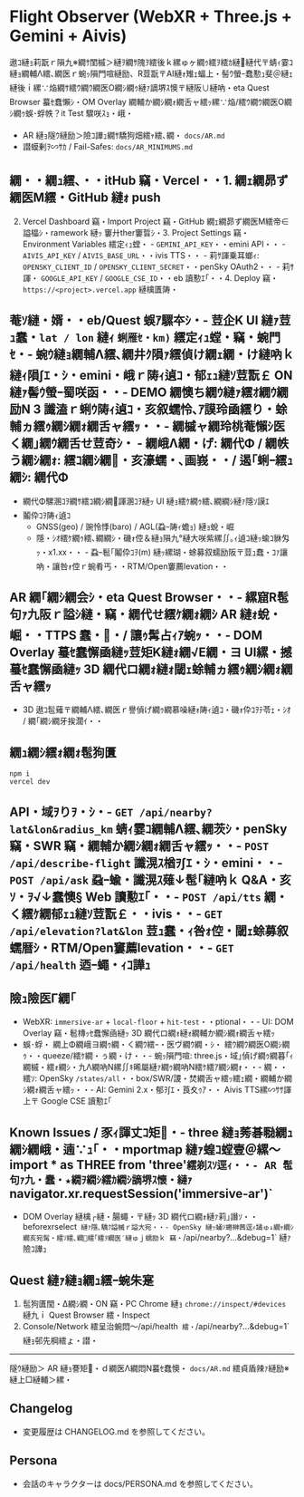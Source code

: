 ﻿# Flight Observer (WebXR + Three.js + Gemini + Aivis)

遨ｺ縺ｮ莉翫ｒ隕九※繝ｻ閨槭＞縺ｦ繝ｻ隗ｦ繧後ｋ縲ゅヶ繝ｩ繧ｦ繧ｶ縺縺代〒蜻ｨ霎ｺ縺ｮ繝輔Λ繧､繝医ｒ蜿ｯ隕門喧縺励、R荳翫〒AI縺ｫ雉ｪ蝠上・髻ｳ螢ｰ蠢懃ｭ斐＠縺ｪ縺後ｉ縲∵焔繝ｻ繧ｳ繝ｳ繝医Ο繝ｼ繝ｩ縺ｧ謫堺ｽ懊〒縺阪∪縺吶・eta Quest Browser 蟇ｾ蠢懶ｼ・OM Overlay 繝輔か繝ｼ繝ｫ繝舌ャ繧ｯ縲∵焔/繧ｳ繝ｳ繝医Ο繝ｼ繝ｩ蜈･蜉帙？it Test 驟咲ｽｮ・峨・
- AR 縺ｮ隧ｳ縺励＞險ｺ譁ｭ繝ｻ驕狗畑繧ｬ繧､繝・ `docs/AR.md`
- 譛蟆剰ｦ∽ｻｶ / Fail-Safes: `docs/AR_MINIMUMS.md`

## 繝・・繝ｭ繧､・・itHub 竊・Vercel・・1. 繝ｪ繝昴ず繝医Μ繧・GitHub 縺ｫ push
2. Vercel Dashboard 竊・Import Project 竊・GitHub 繝ｪ繝昴ず繝医Μ繧帝∈謚橸ｼ・ramework 縺ｯ 窶廾ther窶晢ｼ・3. Project Settings 竊・Environment Variables 繧定ｨｭ螳・   - `GEMINI_API_KEY`・・emini API・・   - `AIVIS_API_KEY` / `AIVIS_BASE_URL`・・ivis TTS・・   - 莉ｻ諢乗耳螂ｨ: `OPENSKY_CLIENT_ID` / `OPENSKY_CLIENT_SECRET`・・penSky OAuth2・・   - 莉ｻ諢・ `GOOGLE_API_KEY` / `GOOGLE_CSE_ID`・・eb 讀懃ｴ｢・・4. Deploy 竊・`https://<project>.vercel.app` 縺檎匱陦・
## 菴ｿ縺・婿・・eb/Quest 蜈ｱ騾夲ｼ・- 荳企Κ UI 縺ｧ荳ｭ蠢・`lat / lon` 縺ｨ `蜊雁ｾ・km)` 繧定ｨｭ螳・竊・蜿門ｾ・- 蜿ｳ縺ｮ繝輔Λ繧､繝井ｸ隕ｧ繧偵け繝ｪ繝・け縺吶ｋ縺ｨ隕∫ｴ・ｼ・emini・峨ｒ陦ｨ遉ｺ・郁ｪｭ縺ｿ荳翫￡ ON 縺ｧ髻ｳ螢ｰ蜀咲函・・- DEMO 繝懊ち繝ｳ縺ｧ繧ｵ繝ｳ繝励Ν 3 讖溘ｒ蜊ｳ陦ｨ遉ｺ・亥叙蠕怜､ｱ謨玲凾繧り・蜍輔ヵ繧ｩ繝ｼ繝ｫ繝舌ャ繧ｯ・・- 繝槭ャ繝玲桃菴懶ｼ医く繝｣繝ｳ繝舌せ荳奇ｼ・  - 繝峨Λ繝・げ: 繝代Φ / 繝帙う繝ｼ繝ｫ: 繧ｺ繝ｼ繝・亥濠蠕・､画峩・・/ 遏｢蜊ｰ繧ｭ繝ｼ: 繝代Φ
  - 繝代Φ騾溷ｺｦ繝ｻ繧ｺ繝ｼ繝諢溷ｺｦ縺ｯ UI 縺ｮ繧ｹ繝ｩ繧､繝繝ｼ縺ｧ隱ｿ謨ｴ
- 鬮伜ｺｦ陦ｨ遉ｺ
  - GNSS(geo) / 豌怜悸(baro) / AGL(蝨ｰ陦ｨ蟾ｮ) 縺ｮ蛻・崛
  - 隱・ｼｵ繧ｹ繝ｩ繧､繝繝ｼ・磯ｫ倥＆縺ｮ隕九°縺大咲紫縲∬｡ｨ遉ｺ縺ｯ蝓ｺ貅匁ｯ・x1.xx・・  - 蝨ｰ髱｢鬮伜ｺｦ(m) 縺ｯ縲瑚・蜍募叙蠕励阪〒荳ｭ蠢・ｺｧ讓吶・讓咎ｫ倥ｒ蜿肴丐・・RTM/Open窶薦levation・・
## AR 繝｢繝ｼ繝会ｼ・eta Quest Browser・・- 縲窟R髢句ｧ九阪ｒ謚ｼ縺・竊・繝代せ繧ｹ繝ｫ繝ｼ AR 縺ｫ蛻・崛・・TTPS 蠢・・/ 讓ｩ髯占ｨｱ蜿ｯ・・- DOM Overlay 蟇ｾ蠢懈凾縺ｯ荳矩Κ縺ｫ繝√Ε繝・ヨ UI縲・撼蟇ｾ蠢懈凾縺ｯ 3D 繝代ロ繝ｫ縺ｫ閾ｪ蜍輔ヵ繧ｩ繝ｼ繝ｫ繝舌ャ繧ｯ
- 3D 遨ｺ髢薙〒繝輔Λ繧､繝医ｒ譽偵げ繝ｩ繝慕噪縺ｫ陦ｨ遉ｺ・磯ｫ伜ｺｦﾃ苓ｪ・ｼｵ / 繝｢繝ｼ繝牙挨濶ｲ・・
## 繝ｭ繝ｼ繧ｫ繝ｫ髢狗匱
```
npm i
vercel dev
```

## API・域ｦりｦ・ｼ・- `GET /api/nearby?lat&lon&radius_km` 蜻ｨ霎ｺ繝輔Λ繧､繝茨ｼ・penSky 竊・SWR 竊・繝輔か繝ｼ繝ｫ繝舌ャ繧ｯ・・- `POST /api/describe-flight` 讖滉ｽ楢ｦ∫ｴ・ｼ・emini・・- `POST /api/ask` 蝨ｰ蝓・讖滉ｽ薙↓髢｢縺吶ｋ Q&A・亥ｿ・ｦ√↓蠢懊§ Web 讀懃ｴ｢・・- `POST /api/tts` 繝・く繧ｹ繝郁ｪｭ縺ｿ荳翫￡・・ivis・・- `GET /api/elevation?lat&lon` 荳ｭ蠢・ｨ咎ｫ倥・閾ｪ蜍募叙蠕暦ｼ・RTM/Open窶薦levation・・- `GET /api/health` 迺ｰ蠅・ｨｺ譁ｭ

## 險ｭ險医Γ繝｢
- WebXR: `immersive-ar` + `local-floor` + `hit-test`・・ptional・・- UI: DOM Overlay 竊・髱槫ｯｾ蠢懈凾縺ｯ 3D 繝代ロ繝ｫ縺ｫ繝輔か繝ｼ繝ｫ繝舌ャ繧ｯ
- 蜈･蜉・ 繝上Φ繝峨ヨ繝ｩ繝・く繝ｳ繧ｰ・医ヴ繝ｳ繝・ｼ・ 繧ｳ繝ｳ繝医Ο繝ｼ繝ｩ・・queeze/繧ｹ繝・ぅ繝・け・・- 蜿ｯ隕門喧: three.js・域｣偵げ繝ｩ繝暮｢ｨ繝槭・繧ｫ繝ｼ・九Λ繝吶Ν縲∬ｷ晞屬縺ｧ繝ｩ繝吶Ν繧ｹ繧ｱ繝ｼ繝ｫ・・- 繝・・繧ｿ: OpenSky `/states/all`・・box/SWR/謖・焚繝舌ャ繧ｯ繧ｪ繝・繝輔か繝ｼ繝ｫ繝舌ャ繧ｯ・・- AI: Gemini 2.x・郁ｦ∫ｴ・莨夊ｩｱ・・ Aivis TTS縲∽ｻｻ諢上〒 Google CSE 讀懃ｴ｢

## Known Issues / 豕ｨ諢丈ｺ矩・- three 縺ｮ莠碁㍾繝ｭ繝ｼ繝峨・遖∵ｭ｢・・mportmap 縺ｧ蝗ｺ螳壹＠縲～import * as THREE from 'three'` 繧剃ｽｿ逕ｨ・・- AR 髢句ｧ九・蠢・★繝ｦ繝ｼ繧ｶ繝ｼ謫堺ｽ懷・縺ｧ `navigator.xr.requestSession('immersive-ar')`
- DOM Overlay 縺檎┌縺・腸蠅・〒縺ｯ 3D 繝代ロ繝ｫ縺ｧ莉｣譖ｿ・・beforexrselect` 縺ｧ隱､驕ｸ謚槭ｒ謚大宛・・- OpenSky 縺ｯ蛹ｿ蜷榊茜逕ｨ譎ゅ↓繝ｬ繝ｼ繝亥宛髯・繧ｿ繧､繝繧｢繧ｦ繝医′縺ゅｊ蠕励ｋ 竊・`/api/nearby?...&debug=1` 縺ｧ險ｺ譁ｭ

## Quest 縺ｧ縺ｮ繝ｭ繧ｰ蜿朱寔
1. 髢狗匱閠・Δ繝ｼ繝・ON 竊・PC Chrome 縺ｮ `chrome://inspect/#devices` 縺九ｉ Quest Browser 繧・Inspect
2. Console/Network 繧呈治蜿悶～/api/health` 繧・`/api/nearby?...&debug=1` 縺ｮ邨先棡繧ょ・譛・
---

隧ｳ縺励＞ AR 縺ｮ謇矩・ｄ繝医Λ繝悶Ν蟇ｾ蠢懊・ `docs/AR.md` 繧貞盾辣ｧ縺励※縺上□縺輔＞縲・

## Changelog
- 変更履歴は CHANGELOG.md を参照してください。

## Persona
- 会話のキャラクターは docs/PERSONA.md を参照してください。


